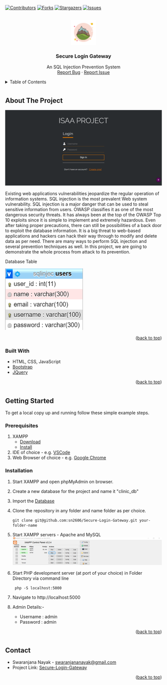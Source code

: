 <div id="top"></div>

[![Contributors][contributors-shield]][contributors-url]
[![Forks][forks-shield]][forks-url]
[![Stargazers][stars-shield]][stars-url]
[![Issues][issues-shield]][issues-url]



<!-- PROJECT LOGO -->
<br />
<div align="center">
  <a href="https://github.com/sn2606/Secure-Login-Gateway">
    <img src="Images/alps_favicon.png" alt="Logo" width="80" height="80">
  </a>

  <h3 align="center">Secure Login Gateway</h3>

  <p align="center">
    An SQL Injection Prevention System
    <br />
    <a href="https://github.com/sn2606/Secure-Login-Gateway/issues">Report Bug</a>
    ·
    <a href="https://github.com/sn2606/Secure-Login-Gateway/issues">Report Issue</a>
  </p>
</div>



<!-- TABLE OF CONTENTS -->
<details>
  <summary>Table of Contents</summary>
  <ol>
    <li>
      <a href="#about-the-project">About The Project</a>
      <ul>
        <li><a href="#built-with">Built With</a></li>
      </ul>
    </li>
    <li>
      <a href="#getting-started">Getting Started</a>
      <ul>
        <li><a href="#prerequisites">Prerequisites</a></li>
        <li><a href="#installation">Installation</a></li>
      </ul>
    </li>
    <!-- <li><a href="#contributing">Contributing</a></li> -->
    <li><a href="#contact">Contact</a></li>
    <!-- <li><a href="#acknowledgments">Acknowledgments</a></li> -->
  </ol>
</details>

#

<!-- ABOUT THE PROJECT -->
## About The Project

[![Product Name Screen Shot][product-screenshot]](https://github.com/sn2606/Secure-Login-Gateway)

Existing web applications vulnerabilities jeopardize the regular operation of information systems. SQL injection is the most prevalent Web system vulnerability. SQL injection is a major danger that can be used to steal sensitive information from users. OWASP classifies it as one of the most dangerous security threats. It has always been at the top of the OWASP Top 10 exploits since it is simple to implement and extremely hazardous. Even after taking proper precautions, there can still be possibilities of a back door to exploit the database information. It is a big threat to web-based applications and hackers can hack their way through to modify and delete data as per need. There are many ways to perform SQL injection and several prevention techniques as well. In this project, we are going to demonstrate the whole process from attack to its prevention.

Database Table

![Database Screenshot][db-image]

<p align="right">(<a href="#top">back to top</a>)</p>


### Built With

* HTML, CSS, JavaScript
* [Bootstrap](https://getbootstrap.com)
* [JQuery](https://jquery.com)

<p align="right">(<a href="#top">back to top</a>)</p>

#

<!-- GETTING STARTED -->
## Getting Started

To get a local copy up and running follow these simple example steps.

### Prerequisites

1. XAMPP
   * [Download](https://www.apachefriends.org/download.html)
   * [Install](https://xamppguide.com/)
2. IDE of choice - e.g. [VSCode](https://code.visualstudio.com/download)
3. Web Browser of choice - e.g. [Google Chrome](https://www.google.com/intl/en_in/chrome/)

### Installation

1. Start XAMPP and open phpMyAdmin on browser.
2. Create a new database for the project and name it "clinic_db"
3. Import the [Database](https://github.com/sn2606/Secure-Login-Gateway/blob/master/sqlinjec.sql)
4. Clone the repository in any folder and name folder as per choice.
    ```
    git clone git@github.com:sn2606/Secure-Login-Gateway.git your-folder-name
    ```
5. Start XAMPP servers - Apache and MySQL
   ![XAMPP Ready][xampp-ready]

6. Start PHP development server (at port of your choice) in Folder Directory via command line
   ```
    php -S localhost:5000
   ```
7. Navigate to http://localhost:5000
8. Admin Details:-
    - Username : admin
    - Password : admin

<p align="right">(<a href="#top">back to top</a>)</p>

#
<!-- CONTRIBUTING -->
<!-- ## Contributing

See the [open issues](https://github.com/sn2606/Secure-Login-Gateway/issues) for a full list of proposed features (and known issues).
Don't forget to give the project a star! Thanks again!

1. Fork the Project
2. Create your Feature Branch (`git checkout -b feature/AmazingFeature`)
3. Commit your Changes (`git commit -m 'Add some AmazingFeature'`)
4. Push to the Branch (`git push origin feature/AmazingFeature`)
5. Open a Pull Request

<p align="right">(<a href="#top">back to top</a>)</p>

# -->

<!-- CONTACT -->
## Contact

* Swaranjana Nayak - swaranjananayak@gmail.com
* Project Link: [Secure-Login-Gateway](https://github.com/sn2606/Secure-Login-Gateway)

<p align="right">(<a href="#top">back to top</a>)</p>

#

<!-- ACKNOWLEDGMENTS -->
<!-- ## Acknowledgments

1. [Dai, Xin, "Online Clinic Appointment Scheduling" (2013). Theses and Dissertations. 1467.](https://preserve.lib.lehigh.edu/islandora/object/preserve%3Abp-7256324)
2. [Clinics Management System (CMS) based on Patient Centered Process Ontology, Ruhuna Journal of Science DOI:10.4038/rjs.v1i0.72.](https://www.researchgate.net/publication/228569210_Clinics_Management_System_CMS_based_on_Patient_Centered_Process_Ontology)
3. [SRS Documentation](https://drive.google.com/file/d/1YV67uo7NL4TTZVo_CxvYwomzwMn5VZ9e/view?usp=sharing)
4. [SDS Documentation](https://drive.google.com/file/d/10Tz74ncoZZU6tJM1t2mpLfJ9ZMr7xK02/view?usp=sharing) -->

<!-- <p align="right">(<a href="#top">back to top</a>)</p> -->

<!-- MARKDOWN LINKS & IMAGES -->
<!-- https://www.markdownguide.org/basic-syntax/#reference-style-links -->
[contributors-shield]: https://img.shields.io/github/contributors/sn2606/Secure-Login-Gateway.svg?style=for-the-badge
[contributors-url]: https://github.com/sn2606/Secure-Login-Gateway/graphs/contributors
[forks-shield]: https://img.shields.io/github/forks/sn2606/Secure-Login-Gateway.svg?style=for-the-badge
[forks-url]: https://github.com/sn2606/Secure-Login-Gateway/network/members
[stars-shield]: https://img.shields.io/github/stars/sn2606/Secure-Login-Gateway.svg?style=for-the-badge
[stars-url]: https://github.com/sn2606/Secure-Login-Gateway/stargazers
[issues-shield]: https://img.shields.io/github/issues/sn2606/Secure-Login-Gateway.svg?style=for-the-badge
[issues-url]: https://github.com/sn2606/Secure-Login-Gateway/issues
[product-screenshot]: Images/login.png
[xampp-ready]: Images/xampp.png
[db-image]: Images/users_table.png
